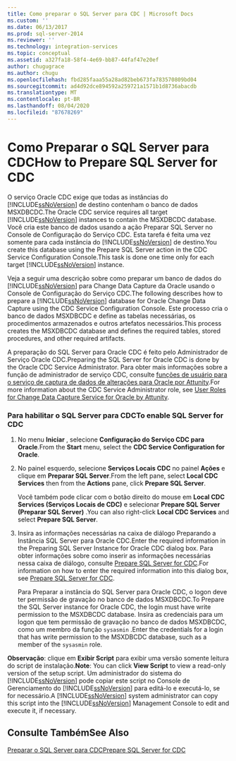 ```yaml
---
title: Como preparar o SQL Server para CDC | Microsoft Docs
ms.custom: ''
ms.date: 06/13/2017
ms.prod: sql-server-2014
ms.reviewer: ''
ms.technology: integration-services
ms.topic: conceptual
ms.assetid: a327fa18-58f4-4e69-bb87-44faf47e20ef
author: chugugrace
ms.author: chugu
ms.openlocfilehash: fbd285faaa55a28ad82beb673fa783570809bd04
ms.sourcegitcommit: ad4d92dce894592a259721a1571b1d8736abacdb
ms.translationtype: MT
ms.contentlocale: pt-BR
ms.lasthandoff: 08/04/2020
ms.locfileid: "87678269"
---
```

# <a name="how-to-prepare-sql-server-for-cdc"></a><span data-ttu-id="1835f-102">Como Preparar o SQL Server para CDC</span><span class="sxs-lookup"><span data-stu-id="1835f-102">How to Prepare SQL Server for CDC</span></span>
  <span data-ttu-id="1835f-103">O serviço Oracle CDC exige que todas as instâncias do [!INCLUDE[ssNoVersion](../../includes/ssnoversion-md.md)] de destino contenham o banco de dados MSXDBCDC.</span><span class="sxs-lookup"><span data-stu-id="1835f-103">The Oracle CDC service requires all target [!INCLUDE[ssNoVersion](../../includes/ssnoversion-md.md)] instances to contain the MSXDBCDC database.</span></span> <span data-ttu-id="1835f-104">Você cria este banco de dados usando a ação Preparar SQL Server no Console de Configuração do Serviço CDC. Esta tarefa é feita uma vez somente para cada instância do [!INCLUDE[ssNoVersion](../../includes/ssnoversion-md.md)] de destino.</span><span class="sxs-lookup"><span data-stu-id="1835f-104">You create this database using the Prepare SQL Server action in the CDC Service Configuration Console.This task is done one time only for each target [!INCLUDE[ssNoVersion](../../includes/ssnoversion-md.md)] instance.</span></span>  
  
 <span data-ttu-id="1835f-105">Veja a seguir uma descrição sobre como preparar um banco de dados do [!INCLUDE[ssNoVersion](../../includes/ssnoversion-md.md)] para Change Data Capture da Oracle usando o Console de Configuração do Serviço CDC.</span><span class="sxs-lookup"><span data-stu-id="1835f-105">The following describes how to prepare a [!INCLUDE[ssNoVersion](../../includes/ssnoversion-md.md)] database for Oracle Change Data Capture using the CDC Service Configuration Console.</span></span> <span data-ttu-id="1835f-106">Este processo cria o banco de dados MSXDBCDC e define as tabelas necessárias, os procedimentos armazenados e outros artefatos necessários.</span><span class="sxs-lookup"><span data-stu-id="1835f-106">This process creates the MSXDBCDC database and defines the required tables, stored procedures, and other required artifacts.</span></span>  
  
 <span data-ttu-id="1835f-107">A preparação do SQL Server para Oracle CDC é feito pelo Administrador de Serviço Oracle CDC.</span><span class="sxs-lookup"><span data-stu-id="1835f-107">Preparing the SQL Server for Oracle CDC is done by the Oracle CDC Service Administrator.</span></span> <span data-ttu-id="1835f-108">Para obter mais informações sobre a função de administrador de serviço CDC, consulte [funções de usuário para o serviço de captura de dados de alterações para Oracle por Attunity](user-roles.md).</span><span class="sxs-lookup"><span data-stu-id="1835f-108">For more information about the CDC Service Administrator role, see [User Roles for Change Data Capture Service for Oracle by Attunity](user-roles.md).</span></span>  
  
### <a name="to-enable-sql-server-for-cdc"></a><span data-ttu-id="1835f-109">Para habilitar o SQL Server para CDC</span><span class="sxs-lookup"><span data-stu-id="1835f-109">To enable SQL Server for CDC</span></span>  
  
1.  <span data-ttu-id="1835f-110">No menu **Iniciar** , selecione **Configuração do Serviço CDC para Oracle**.</span><span class="sxs-lookup"><span data-stu-id="1835f-110">From the **Start** menu, select the **CDC Service Configuration for Oracle**.</span></span>  
  
2.  <span data-ttu-id="1835f-111">No painel esquerdo, selecione **Serviços Locais CDC** no painel **Ações** e clique em **Preparar SQL Server**.</span><span class="sxs-lookup"><span data-stu-id="1835f-111">From the left pane, select **Local CDC Services** then from the **Actions** pane, click **Prepare SQL Server**.</span></span>  
  
     <span data-ttu-id="1835f-112">Você também pode clicar com o botão direito do mouse em **Local CDC Services (Serviços Locais de CDC)** e selecionar **Prepare SQL Server (Preparar SQL Server)** .</span><span class="sxs-lookup"><span data-stu-id="1835f-112">You can also right-click **Local CDC Services** and select **Prepare SQL Server**.</span></span>  
  
3.  <span data-ttu-id="1835f-113">Insira as informações necessárias na caixa de diálogo Preparando a Instância SQL Server para Oracle CDC.</span><span class="sxs-lookup"><span data-stu-id="1835f-113">Enter the required information in the Preparing SQL Server Instance for Oracle CDC dialog box.</span></span> <span data-ttu-id="1835f-114">Para obter informações sobre como inserir as informações necessárias nessa caixa de diálogo, consulte [Prepare SQL Server for CDC](prepare-sql-server-for-cdc.md).</span><span class="sxs-lookup"><span data-stu-id="1835f-114">For information on how to enter the required information into this dialog box, see [Prepare SQL Server for CDC](prepare-sql-server-for-cdc.md).</span></span>  
  
     <span data-ttu-id="1835f-115">Para Preparar a instância do SQL Server para Oracle CDC, o logon deve ter permissão de gravação no banco de dados MSXDBCDC.</span><span class="sxs-lookup"><span data-stu-id="1835f-115">To Prepare the SQL Server instance for Oracle CDC, the login must have write permission to the MSXDBCDC database.</span></span> <span data-ttu-id="1835f-116">Insira as credenciais para um logon que tem permissão de gravação no banco de dados MSXDBCDC, como um membro da função `sysasmin` .</span><span class="sxs-lookup"><span data-stu-id="1835f-116">Enter the credentials for a login that has write permission to the MSXDBCDC database, such as a member of the `sysasmin` role.</span></span>  
  
 <span data-ttu-id="1835f-117">**Observação**: clique em **Exibir Script** para exibir uma versão somente leitura do script de instalação.</span><span class="sxs-lookup"><span data-stu-id="1835f-117">**Note**: You can click **View Script** to view a read-only version of the setup script.</span></span> <span data-ttu-id="1835f-118">Um administrador do sistema do [!INCLUDE[ssNoVersion](../../includes/ssnoversion-md.md)] pode copiar este script no Console de Gerenciamento do [!INCLUDE[ssNoVersion](../../includes/ssnoversion-md.md)] para editá-lo e executá-lo, se for necessário.</span><span class="sxs-lookup"><span data-stu-id="1835f-118">A [!INCLUDE[ssNoVersion](../../includes/ssnoversion-md.md)] system administrator can copy this script into the [!INCLUDE[ssNoVersion](../../includes/ssnoversion-md.md)] Management Console to edit and execute it, if necessary.</span></span>  
  
## <a name="see-also"></a><span data-ttu-id="1835f-119">Consulte Também</span><span class="sxs-lookup"><span data-stu-id="1835f-119">See Also</span></span>  
 [<span data-ttu-id="1835f-120">Preparar o SQL Server para CDC</span><span class="sxs-lookup"><span data-stu-id="1835f-120">Prepare SQL Server for CDC</span></span>](prepare-sql-server-for-cdc.md)  
  
  
